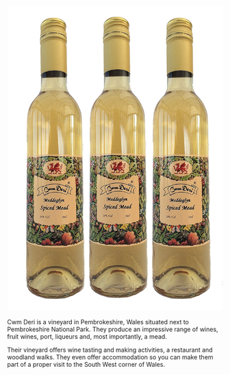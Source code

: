 ![](/images/cwm-deri.jpg)

Cwm Deri is a vineyard in Pembrokeshire, Wales situated next to Pembrokeshire National Park. They produce an impressive range of wines, fruit wines, port, liqueurs and, most importantly, a mead.

Their vineyard offers wine tasting and making activities, a restaurant and woodland walks. They even offer accommodation so you can make them part of a proper visit to the South West corner of Wales.

